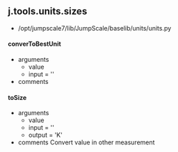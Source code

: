 ## j.tools.units.sizes

- /opt/jumpscale7/lib/JumpScale/baselib/units/units.py

#### converToBestUnit 
- arguments
    - value
    - input = ''
- comments
    

#### toSize 
- arguments
    - value
    - input = ''
    - output = 'K'
- comments
    Convert value in other measurement

